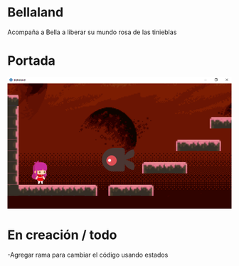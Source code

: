 # Bellaland
Acompaña a Bella a liberar su mundo rosa de las tinieblas

# Portada
![portada](res/portada.png)

# En creación / todo
-Agregar rama para cambiar el código usando estados

